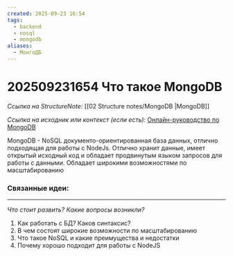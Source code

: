 ```yaml
---
created: 2025-09-23 16:54
tags:
  - backend
  - nosql
  - mongodb
aliases:
  - МонгоДБ
---
```

# 202509231654 Что такое MongoDB

*Ссылка на StructureNote:* [[02 Structure notes/MongoDB |MongoDB]]

*Ссылка на исходник или контекст (если есть):* [Онлайн-руководство по MongoDB](https://metanit.com/nosql/mongodb/)

MongoDB - NoSQL документо-ориентированная база данных, отлично подходящая для работы с NodeJs. Отлично хранит данные, имеет открытый исходный код и обладает продвинутым языком запросов для работы с данными. Обладает широкими возможностями по масштабированию

### Связанные идеи:

---

*Что стоит развить? Какие вопросы возникли?*
1) Как работать с БД? Каков синтаксис?
2) В чем состоят широкие возможности по масштабированию
3) Что такое NoSQL и какие преимущества и недостатки
4) Почему хорошо подходит для работы с NodeJS
